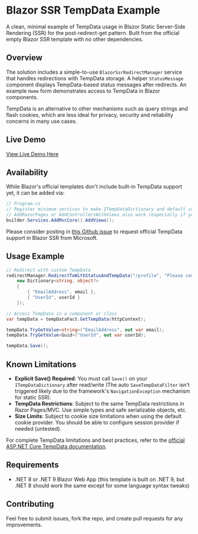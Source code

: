 # Blazor SSR TempData Example

A clean, minimal example of TempData usage in Blazor Static Server-Side Rendering (SSR) for the post-redirect-get pattern. Built from the official empty Blazor SSR template with no other dependencies.

## Overview

The solution includes a simple-to-use `BlazorSsrRedirectManager` service that handles redirections with TempData storage. A helper `StatusMessage` component displays TempData-based status messages after redirects. An example `Home` form demonstrates access to TempData in Blazor components. 

TempData is an alternative to other mechanisms such as query strings and flash cookies, which are less ideal for privacy, security and reliability concerns in many use cases.

## Live Demo

[View Live Demo Here](https://blazor-ssr-temp-data-demo.azurewebsites.net/)

## Availability

While Blazor's official templates don't include built-in TempData support yet, it can be added via:

```csharp
// Program.cs
// Register minimum services to make ITempDataDictionary and default cookie provider available via DI.
// AddRazorPages or AddControllersWithViews also work (especially if you need those in your project)
builder.Services.AddMvcCore().AddViews();
```
Please consider posting in [this Github issue](https://github.com/dotnet/aspnetcore/issues/49683) to request official TempData support in Blazor SSR from Microsoft.

## Usage Example

```csharp
// Redirect with custom TempData
redirectManager.RedirectToWithStatusAndTempData("/profile", "Please complete your profile",
    new Dictionary<string, object?> 
    {
        { "EmailAddress", email },
        { "UserId", userId }
    });
```

```csharp
// Access TempData in a component or class
var tempData = tempDataFact.GetTempData(httpContext);      

tempData.TryGetValue<string>("EmailAddress", out var email);
tempData.TryGetValue<Guid>("UserId", out var userId);

tempData.Save();
```

## Known Limitations

- **Explicit Save() Required**: You must call `Save()` on your `ITempDataDictionary` after read/write (The auto `SaveTempDataFilter` isn't triggered likely due to the framework's `NavigationException` mechanism for static SSR).
- **TempData Restrictions**: Subject to the same TempData restrictions in Razor Pages/MVC. Use simple types and safe serializable objects, etc.
- **Size Limits**: Subject to cookie size limitations when using the default cookie provider. You should be able to configure session provider if needed (untested).

For complete TempData limitations and best practices, refer to the [official ASP.NET Core TempData documentation](https://docs.microsoft.com/en-us/aspnet/core/fundamentals/app-state#tempdata).

## Requirements

- .NET 8 or .NET 9 Blazor Web App (this template is built on .NET 9, but .NET 8 should work the same except for some language syntax tweaks)

## Contributing

Feel free to submit issues, fork the repo, and create pull requests for any improvements.
